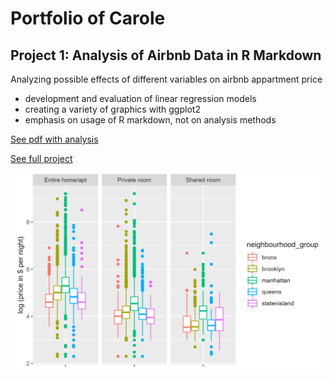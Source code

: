 # Portfolio of Carole

## Project 1: Analysis of Airbnb Data in R Markdown

Analyzing possible effects of different variables on airbnb appartment price
* development and evaluation of linear regression models
* creating a variety of graphics with ggplot2
* emphasis on usage of R markdown, not on analysis methods

[See pdf with analysis](https://github.com/caro-mat/airbnb/blob/master/03_rmarkdown/airbnb_main.pdf)

[See full project](https://github.com/caro-mat/airbnb)

![alt text](https://github.com/caro-mat/caro-mat.github.io/blob/master/airbnb_neighbourhood.png "Logo Title Text 1")

